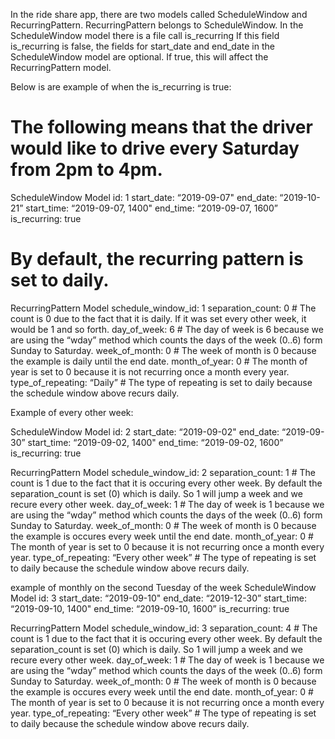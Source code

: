 In the ride share app, there are two models called ScheduleWindow and RecurringPattern.
RecurringPattern belongs to ScheduleWindow.
In the ScheduleWindow model there is a file call is_recurring
If this field is_recurring is false, the fields for start_date and end_date in the ScheduleWindow model are optional.
If true, this will affect the RecurringPattern model.

Below is are example of when the is_recurring is true:

# The following means that the driver would like to drive every Saturday from 2pm to 4pm.

ScheduleWindow Model
id: 1
start_date: “2019-09-07"
end_date: “2019-10-21”
start_time: “2019-09-07, 1400"
end_time: “2019-09-07, 1600”
is_recurring: true


# By default, the recurring pattern is set to daily.

RecurringPattern Model
schedule_window_id: 1
separation_count: 0  # The count is 0 due to the fact that it is daily. If it was set every other week, it would be 1 and so forth.
day_of_week: 6 # The day of week is 6 because we are using the “wday” method which counts the days of the week (0..6) form Sunday to Saturday.
week_of_month: 0 # The week of month is 0 because the example is daily until the end date.
month_of_year: 0  # The month of year is set to 0 because it is not recurring once a month every year.
type_of_repeating: “Daily” # The type of repeating is set to daily because the schedule window above recurs daily. 

Example of every other week:

ScheduleWindow Model
id: 2
start_date: “2019-09-02"
end_date: “2019-09-30”
start_time: “2019-09-02, 1400"
end_time: “2019-09-02, 1600”
is_recurring: true

RecurringPattern Model
schedule_window_id: 2
separation_count: 1  # The count is 1 due to the fact that it is occuring every other week.
By default the separation_count is set (0) which is daily. So 1 will jump a week and we recure every other week.
day_of_week: 1 # The day of week is 1 because we are using the “wday” method which counts the days of the week (0..6) form Sunday to Saturday.
week_of_month: 0 # The week of month is 0 because the example is occures every week until the end date.
month_of_year: 0  # The month of year is set to 0 because it is not recurring once a month every year.
type_of_repeating: “Every other week” # The type of repeating is set to daily because the schedule window above recurs daily. 

example of monthly on the second Tuesday of the week
ScheduleWindow Model
id: 3
start_date: “2019-09-10"
end_date: “2019-12-30”
start_time: “2019-09-10, 1400"
end_time: “2019-09-10, 1600”
is_recurring: true

RecurringPattern Model
schedule_window_id: 3
separation_count: 4 # The count is 1 due to the fact that it is occuring every other week.
By default the separation_count is set (0) which is daily. So 1 will jump a week and we recure every other week.
day_of_week: 1 # The day of week is 1 because we are using the “wday” method which counts the days of the week (0..6) form Sunday to Saturday.
week_of_month: 0 # The week of month is 0 because the example is occures every week until the end date.
month_of_year: 0  # The month of year is set to 0 because it is not recurring once a month every year.
type_of_repeating: “Every other week” # The type of repeating is set to daily because the schedule window above recurs daily. 